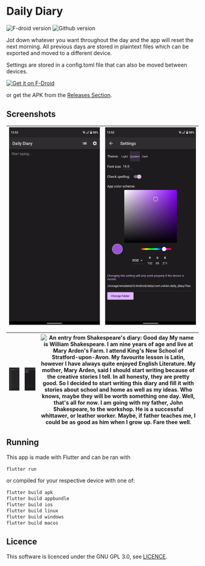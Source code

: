 # Daily Diary


<img src="https://img.shields.io/f-droid/v/com.voklen.daily_diary.svg?logo=F-Droid"
     alt="F-droid version">
<img src="https://img.shields.io/github/v/release/Voklen/daily-diary.svg?logo=github"
     alt="Github version">

Jot down whatever you want throughout the day and the app will reset the next morning. All previous days are stored in plaintext files which can be exported and moved to a different device.

Settings are stored in a config.toml file that can also be moved between devices.

[<img src="https://fdroid.gitlab.io/artwork/badge/get-it-on.png"
     alt="Get it on F-Droid"
     height="80">](https://f-droid.org/packages/com.voklen.daily_diary/)

or get the APK from the [Releases Section](https://github.com/Voklen/Daily-Diary/releases/latest).

## Screenshots


| ![The main diary writing screen with nothing written yet](metadata/en-GB/images/phoneScreenshots/4%20Empty.png) | ![Settings screen](metadata/en-GB/images/phoneScreenshots/1%20Settings.png) |
|:---:|:---:|

| ![A screen of the previous entries](metadata/en-GB/images/phoneScreenshots/2%20Previous%20entries.png) | ![A previous diary entry displaying sugar consumption: Burbon cream, 1½ waffles with butter, 2 squares of chocolate, Lint chocolate, 3 Biscuits with butter](metadata/en-GB/images/phoneScreenshots/3%20Sugar%20tracking.png) | ![An entry from Shakespeare's diary: Good day My name is William Shakespeare. I am nine years of age and live at Mary Arden's Farm. I attend King's New School of Stratford-upon-Avon. My favourite lesson is Latin, however I have always quite enjoyed English Literature. My mother, Mary Arden, said I should start writing because of the creative stories I tell. In all honesty, they are pretty good. So I decided to start writing this diary and fill it with stories about school and home as well as my ideas. Who knows, maybe they will be worth something one day. Well, that's all for now. I am going with my father, John Shakespeare, to the workshop. He is a successful whittawer, or leather worker. Maybe, if father teaches me, I could be as good as him when I grow up. Fare thee well.](metadata/en-GB/images/phoneScreenshots/0%20Shakespeare's%20diary.png) |
|:---:|:---:|:---:|

## Running

This app is made with Flutter and can be ran with
```
flutter run
```

or compiled for your respective device with one of:
```
flutter build apk
flutter build appbundle
flutter build ios
flutter build linux
flutter build windows
flutter build macos
```

## Licence
This software is licenced under the GNU GPL 3.0, see [LICENCE](LICENCE).
